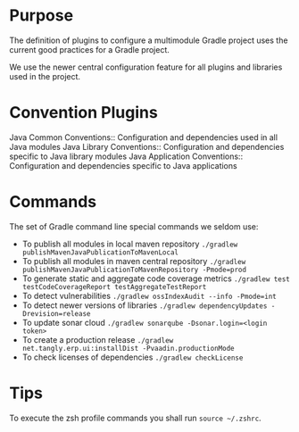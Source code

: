 # Purpose

The definition of plugins to configure a multimodule Gradle project uses the current good practices for a Gradle project.

We use the newer central configuration feature for all plugins and libraries used in the project.

# Convention Plugins

Java Common Conventions::
Configuration and dependencies used in all Java modules
Java Library Conventions::
Configuration and dependencies specific to Java library modules
Java Application Conventions::
Configuration and dependencies specific to Java applications

# Commands

The set of Gradle command line special commands we seldom use:

* To publish all modules in local maven repository         `./gradlew publishMavenJavaPublicationToMavenLocal`
* To publish all modules in maven central repository       `./gradlew publishMavenJavaPublicationToMavenRepository -Pmode=prod`
* To generate static and aggregate code coverage metrics   `./gradlew test testCodeCoverageReport testAggregateTestReport`
* To detect vulnerabilities                                `./gradlew ossIndexAudit --info -Pmode=int`
* To detect newer versions of libraries                    `./gradlew dependencyUpdates -Drevision=release`
* To update sonar cloud                                    `./gradlew sonarqube -Dsonar.login=<login token>`
* To create a production release                           `./gradlew net.tangly.erp.ui:installDist -Pvaadin.productionMode`
* To check licenses of dependencies                        `./gradlew checkLicense`

# Tips

To execute the zsh profile commands you shall run `source ~/.zshrc`.

